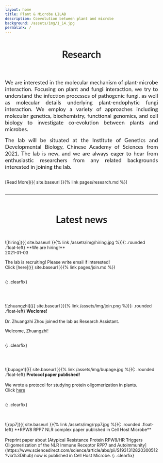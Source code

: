 ```yaml
---
layout: home
title: Plant & Microbe LILAB
description: Coevolution between plant and microbe
background: /assets/img/1_14.jpg
permalink: /
---
```

&nbsp;
&nbsp;
<p align="center">
<font face="Lato" size="6">
  <b>Research</b>
</font>
</p>
<br/>
<br/>
<p align="justify"><font size="4" face="Lato">We are interested in the molecular mechanism of plant-microbe interaction. Focusing on plant and fungi interaction, we try to understand the infection processes of pathogenic fungi, as well as molecular details underlying plant-endophytic fungi interaction. We employ a variety of approaches including molecular genetics, biochemistry, functional genomics, and cell biology to investigate co-evolution between plants and microbes.</font></p>
  
<p align="justify"><font  size="4"  face="Lato">The lab will be situated at the Institute of Genetics and Developmental Biology, Chinese Academy of Sciences from 2021. The lab is new, and we are always eager to hear from enthusiastic researchers from any related backgrounds interested in joining the lab.</font></p>

<br/>
[Read More]({{ site.baseurl }}{% link pages/research.md %})
<br/>
<br/>

---


<br/>
<br/>
<p align="center">
<font face="Lato" size="6">
 <b>Latest news</b>
</font>
</p>
<br/>
<br/>
![hiring]({{ site.baseurl }}{% link /assets/img/hiring.jpg %}){: .rounded .float-left}
**We are hiring!**<br/>
2021-01-03<br/>
 
 
The lab is recruiting! Please write email if interested!<br/>
Click [here]({{ site.baseurl }}{% link pages/join.md %})
<br/>
<br/>

{: .clearfix}

<br/>
<br/>

![zhuangzhi]({{ site.baseurl }}{% link /assets/img/join.png %}){: .rounded .float-left}
**Weclome!**<br/>
<br/>
Dr. Zhuangzhi Zhou joined the lab as Research Assistant. 

Welcome, Zhuangzhi!
<br/>
<br/>

{: .clearfix}

<br/>
<br/>

![bupage1]({{ site.baseurl }}{% link /assets/img/bupage.jpg %}){: .rounded .float-left}
**Protocol paper published!**<br/>
<br/>
We wrote a protocol for studying protein oligomerization in plants.<br/>
Click [here](https://currentprotocols.onlinelibrary.wiley.com/doi/full/10.1002/cppb.20107)
<br/>
<br/>

{: .clearfix}

<br/>
<br/>
![rpp7]({{ site.baseurl }}{% link /assets/img/rpp7.jpg %}){: .rounded .float-left}
**RPW8 RPP7 NLR complex paper published in Cell Host Microbe**<br/>
<br/>
Preprint paper about [Atypical Resistance Protein RPW8/HR Triggers Oligomerization of the NLR Immune Receptor RPP7 and Autoimmunity](https://www.sciencedirect.com/science/article/abs/pii/S1931312820300512?via%3Dihub) now is published in Cell Host Microbe.
{: .clearfix}
